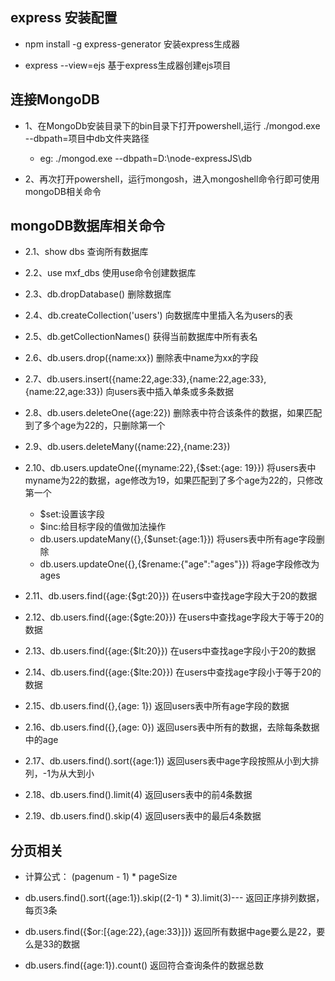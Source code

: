 ## express 安装配置
- npm install -g express-generator  安装express生成器

- express --view=ejs 基于express生成器创建ejs项目

## 连接MongoDB

- 1、在MongoDb安装目录下的bin目录下打开powershell,运行 ./mongod.exe --dbpath=项目中db文件夹路径
  - eg:  ./mongod.exe --dbpath=D:\node-expressJS\db

- 2、再次打开powershell，运行mongosh，进入mongoshell命令行即可使用mongoDB相关命令

## mongoDB数据库相关命令

- 2.1、show dbs 查询所有数据库
- 2.2、use mxf_dbs 使用use命令创建数据库
- 2.3、db.dropDatabase() 删除数据库
- 2.4、db.createCollection('users') 向数据库中里插入名为users的表
- 2.5、db.getCollectionNames() 获得当前数据库中所有表名
- 2.6、db.users.drop({name:xx}) 删除表中name为xx的字段
- 2.7、db.users.insert({name:22,age:33},{name:22,age:33},{name:22,age:33}) 向users表中插入单条或多条数据
- 2.8、db.users.deleteOne({age:22}) 删除表中符合该条件的数据，如果匹配到了多个age为22的，只删除第一个
- 2.9、db.users.deleteMany({name:22},{name:23})
- 2.10、db.users.updateOne({myname:22},{$set:{age: 19}}) 将users表中myname为22的数据，age修改为19，如果匹配到了多个age为22的，只修改第一个
  - $set:设置该字段
  - $inc:给目标字段的值做加法操作
  - db.users.updateMany({},{$unset:{age:1}}) 将users表中所有age字段删除
  - db.users.updateOne({},{$rename:{"age":"ages"}}) 将age字段修改为ages

- 2.11、db.users.find({age:{$gt:20}}) 在users中查找age字段大于20的数据
- 2.12、db.users.find({age:{$gte:20}}) 在users中查找age字段大于等于20的数据
- 2.13、db.users.find({age:{$lt:20}}) 在users中查找age字段小于20的数据
- 2.14、db.users.find({age:{$lte:20}}) 在users中查找age字段小于等于20的数据
- 2.15、db.users.find({},{age: 1}) 返回users表中所有age字段的数据
- 2.16、db.users.find({},{age: 0}) 返回users表中所有的数据，去除每条数据中的age
- 2.17、db.users.find().sort({age:1}) 返回users表中age字段按照从小到大排列，-1为从大到小
- 2.18、db.users.find().limit(4) 返回users表中的前4条数据 
- 2.19、db.users.find().skip(4) 返回users表中的最后4条数据

## 分页相关
- 计算公式： (pagenum - 1) * pageSize
  
- db.users.find().sort({age:1}).skip((2-1) * 3).limit(3)--- 返回正序排列数据，每页3条

- db.users.find({$or:[{age:22},{age:33}]}) 返回所有数据中age要么是22，要么是33的数据
- db.users.find({age:1}).count()  返回符合查询条件的数据总数

